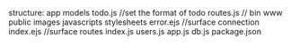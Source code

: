 structure:
	app
		models
			todo.js //set the format of todo
		routes.js //
	bin
		www
	public
		images
		javascripts
		stylesheets
		error.ejs //surface connection
		index.ejs //surface
	routes
		index.js
		users.js
	app.js
	db.js
	package.json
